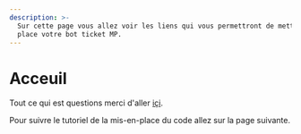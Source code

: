 ```yaml
---
description: >-
  Sur cette page vous allez voir les liens qui vous permettront de mettre en
  place votre bot ticket MP.
---
```


# Acceuil

Tout ce qui est questions merci d'aller [içi](https://discord.gg/Vpmee3fcAt).  
  
Pour suivre le tutoriel de la mis-en-place du code allez sur la page suivante.


